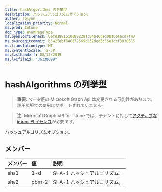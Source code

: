 ```yaml
---
title: hashAlgorithms の列挙型
description: ハッシュアルゴリズムオプション。
author: rolyon
localization_priority: Normal
ms.prod: Intune
doc_type: enumPageType
ms.openlocfilehash: 0efd1881510089228fc54b46d9d08166aacd7f40
ms.sourcegitcommit: b5425ebf648572569b032ded5b56e1dcf3830515
ms.translationtype: MT
ms.contentlocale: ja-JP
ms.lasthandoff: 08/13/2019
ms.locfileid: "36338099"
---
```

# <a name="hashalgorithms-enum-type"></a>hashAlgorithms の列挙型

> **重要:** ベータ版の Microsoft Graph Api は変更される可能性があります。運用環境での使用はサポートされていません。

> **注:** Microsoft Graph API for Intune では、テナントに対して[アクティブな intune ライセンス](https://go.microsoft.com/fwlink/?linkid=839381)が必要です。

ハッシュアルゴリズムオプション。

## <a name="members"></a>メンバー
|メンバー|値|説明|
|:---|:---|:---|
|sha1|1-d|SHA-1 ハッシュアルゴリズム。|
|sha2|pbm-2|SHA-1 ハッシュアルゴリズム。|



